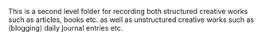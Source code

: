This is a second level folder for recording both structured creative works such as articles, books etc. as well as unstructured creative works such as (blogging) daily journal entries etc.
